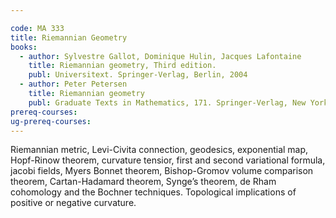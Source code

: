```yaml
---

code: MA 333
title: Riemannian Geometry
books:
  - author: Sylvestre Gallot, Dominique Hulin, Jacques Lafontaine
    title: Riemannian geometry, Third edition.
    publ: Universitext. Springer-Verlag, Berlin, 2004
  - author: Peter Petersen
    title: Riemannian geometry
    publ: Graduate Texts in Mathematics, 171. Springer-Verlag, New York, 1998
prereq-courses: 
ug-prereq-courses: 
---
```



Riemannian metric, Levi-Civita connection, geodesics, exponential map, Hopf-Rinow theorem, curvature tensior, first and second variational formula, jacobi fields, Myers Bonnet theorem, Bishop-Gromov volume comparison theorem, Cartan-Hadamard theorem, Synge’s theorem, de Rham cohomology and the Bochner techniques.  Topological implications of positive or negative curvature.
